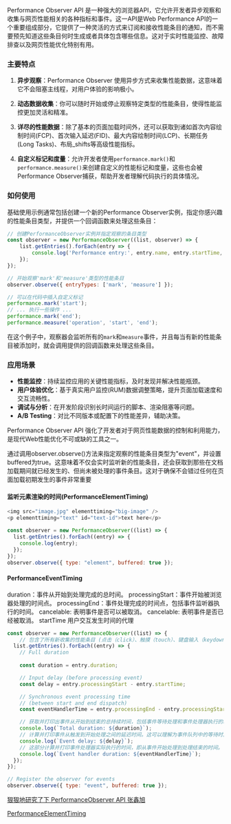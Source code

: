 Performance Observer API 是一种强大的浏览器API，它允许开发者异步观察和收集与网页性能相关的各种指标和事件。这一API是Web Performance API的一个重要组成部分，它提供了一种灵活的方式来订阅和接收性能条目的通知，而不需要预先知道这些条目何时生成或者具体包含哪些信息。这对于实时性能监控、故障排查以及网页性能优化特别有用。

### 主要特点

1. **异步观察**：Performance Observer 使用异步方式来收集性能数据，这意味着它不会阻塞主线程，对用户体验的影响极小。

2. **动态数据收集**：你可以随时开始或停止观察特定类型的性能条目，使得性能监控更加灵活和精准。

3. **详尽的性能数据**：除了基本的页面加载时间外，还可以获取到诸如首次内容绘制时间(FCP)、首次输入延迟(FID)、最大内容绘制时间(LCP)、长期任务(Long Tasks)、布局_shifts等高级性能指标。

4. **自定义标记和度量**：允许开发者使用`performance.mark()`和`performance.measure()`来创建自定义的性能标记和度量，这些也会被Performance Observer捕获，帮助开发者理解代码执行的具体情况。

### 如何使用

基础使用示例通常包括创建一个新的Performance Observer实例，指定你感兴趣的性能条目类型，并提供一个回调函数来处理这些条目：

```javascript
// 创建PerformanceObserver实例并指定观察的条目类型
const observer = new PerformanceObserver((list, observer) => {
    list.getEntries().forEach(entry => {
        console.log('Performance entry:', entry.name, entry.startTime, entry.duration);
    });
});

// 开始观察'mark'和'measure'类型的性能条目
observer.observe({ entryTypes: ['mark', 'measure'] });

// 可以在代码中插入自定义标记
performance.mark('start');
// ... 执行一些操作 ...
performance.mark('end');
performance.measure('operation', 'start', 'end');
```

在这个例子中，观察器会监听所有的`mark`和`measure`事件，并且每当有新的性能条目被添加时，就会调用提供的回调函数来处理这些条目。

### 应用场景

- **性能监控**：持续监控应用的关键性能指标，及时发现并解决性能瓶颈。
- **用户体验优化**：基于真实用户监控(RUM)数据调整策略，提升页面加载速度和交互流畅性。
- **调试与分析**：在开发阶段识别长时间运行的脚本、渲染阻塞等问题。
- **A/B Testing**：对比不同版本或配置下的性能差异，辅助决策。

Performance Observer API 强化了开发者对于网页性能数据的控制和利用能力，是现代Web性能优化不可或缺的工具之一。

通过调用observer.observe()方法来指定观察的性能条目类型为"event"，并设置buffered为true。这意味着不仅会实时监听新的性能条目，还会获取到那些在文档加载期间就已经发生的、但尚未被处理的事件条目。这对于确保不会错过任何在页面加载初期发生的事件非常重要

#### 监听元素渲染的时间(PerformanceElementTiming)

```js
<img src="image.jpg" elementtiming="big-image" />
<p elementtiming="text" id="text-id">text here</p>

const observer = new PerformanceObserver((list) => {
  list.getEntries().forEach((entry) => {
    console.log(entry);
  });
});
observer.observe({ type: "element", buffered: true });

```

#### PerformanceEventTiming

duration：事件从开始到处理完成的总时间。
processingStart：事件开始被浏览器处理的时间点。
processingEnd：事件处理完成的时间点，包括事件监听器执行的时间。
cancelable: 表明事件是否可以被取消。
cancelable: 表明事件是否已经被取消。
startTime 用户交互发生时间的代理

```js
const observer = new PerformanceObserver((list) => {
    // 包含了所有新收集的性能条目 (点击（click）、触摸（touch）、键盘输入（keydown、keyup）等直接与用户交互的行为)
  list.getEntries().forEach((entry) => {
    // Full duration
    
    const duration = entry.duration; 

    // Input delay (before processing event)
    const delay = entry.processingStart - entry.startTime;

    // Synchronous event processing time
    // (between start and end dispatch)
    const eventHandlerTime = entry.processingEnd - entry.processingStart;

    // 获取并打印出事件从开始到结束的总持续时间，包括事件等待处理和事件处理器执行的时间
    console.log(`Total duration: ${duration}`);
    // 计算并打印事件从触发到开始处理之间的延迟时间。这可以理解为事件队列中的等待时间。
    console.log(`Event delay: ${delay}`);
    // 这部分计算并打印事件处理器实际执行的时间，即从事件开始处理到处理结束的时间。
    console.log(`Event handler duration: ${eventHandlerTime}`);
  });
});

// Register the observer for events
observer.observe({ type: "event", buffered: true });
```

[狠狠地研究了下 PerformanceObserver API 张鑫旭](https://www.zhangxinxu.com/wordpress/2023/08/js-performanceobserver-api/)

[PerformanceElementTiming](https://developer.mozilla.org/en-US/docs/Web/API/PerformanceElementTiming)

